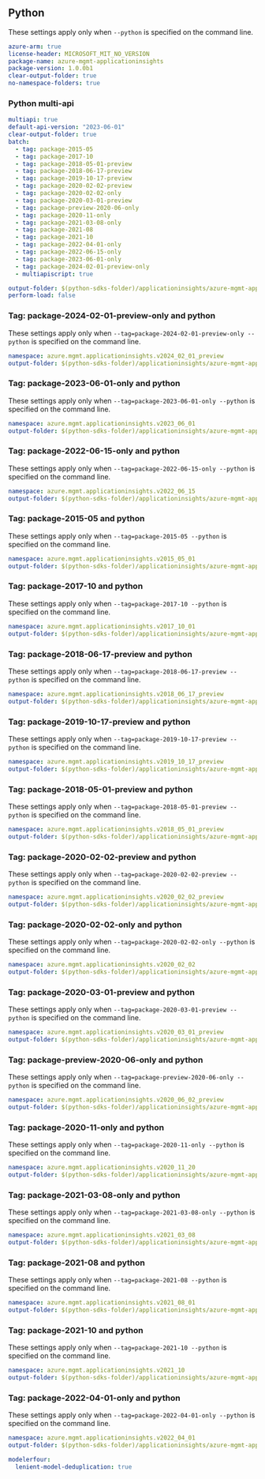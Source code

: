 ## Python

These settings apply only when `--python` is specified on the command line.

```yaml $(python)
azure-arm: true
license-header: MICROSOFT_MIT_NO_VERSION
package-name: azure-mgmt-applicationinsights
package-version: 1.0.0b1
clear-output-folder: true
no-namespace-folders: true
```
### Python multi-api

``` yaml $(python)
multiapi: true
default-api-version: "2023-06-01"
clear-output-folder: true
batch:
  - tag: package-2015-05
  - tag: package-2017-10
  - tag: package-2018-05-01-preview
  - tag: package-2018-06-17-preview
  - tag: package-2019-10-17-preview
  - tag: package-2020-02-02-preview
  - tag: package-2020-02-02-only
  - tag: package-2020-03-01-preview
  - tag: package-preview-2020-06-only
  - tag: package-2020-11-only
  - tag: package-2021-03-08-only
  - tag: package-2021-08
  - tag: package-2021-10
  - tag: package-2022-04-01-only
  - tag: package-2022-06-15-only
  - tag: package-2023-06-01-only
  - tag: package-2024-02-01-preview-only
  - multiapiscript: true
```

``` yaml $(multiapiscript)
output-folder: $(python-sdks-folder)/applicationinsights/azure-mgmt-applicationinsights/azure/mgmt/applicationinsights/
perform-load: false
```

### Tag: package-2024-02-01-preview-only and python

These settings apply only when `--tag=package-2024-02-01-preview-only --python` is specified on the command line.

``` yaml $(tag) == 'package-2024-02-01-preview-only' && $(python)
namespace: azure.mgmt.applicationinsights.v2024_02_01_preview
output-folder: $(python-sdks-folder)/applicationinsights/azure-mgmt-applicationinsights/azure/mgmt/applicationinsights/v2024_02_01_preview
```

### Tag: package-2023-06-01-only and python

These settings apply only when `--tag=package-2023-06-01-only --python` is specified on the command line.

``` yaml $(tag) == 'package-2023-06-01-only' && $(python)
namespace: azure.mgmt.applicationinsights.v2023_06_01
output-folder: $(python-sdks-folder)/applicationinsights/azure-mgmt-applicationinsights/azure/mgmt/applicationinsights/v2023_06_01
```

### Tag: package-2022-06-15-only and python

These settings apply only when `--tag=package-2022-06-15-only --python` is specified on the command line.

``` yaml $(tag) == 'package-2022-06-15-only' && $(python)
namespace: azure.mgmt.applicationinsights.v2022_06_15
output-folder: $(python-sdks-folder)/applicationinsights/azure-mgmt-applicationinsights/azure/mgmt/applicationinsights/v2022_06_15
```

### Tag: package-2015-05 and python

These settings apply only when `--tag=package-2015-05 --python` is specified on the command line.

``` yaml $(tag) == 'package-2015-05' && $(python)
namespace: azure.mgmt.applicationinsights.v2015_05_01
output-folder: $(python-sdks-folder)/applicationinsights/azure-mgmt-applicationinsights/azure/mgmt/applicationinsights/v2015_05_01
```

### Tag: package-2017-10 and python

These settings apply only when `--tag=package-2017-10 --python` is specified on the command line.

``` yaml $(tag) == 'package-2017-10' && $(python)
namespace: azure.mgmt.applicationinsights.v2017_10_01
output-folder: $(python-sdks-folder)/applicationinsights/azure-mgmt-applicationinsights/azure/mgmt/applicationinsights/v2017_10_01
```

### Tag: package-2018-06-17-preview and python

These settings apply only when `--tag=package-2018-06-17-preview --python` is specified on the command line.

``` yaml $(tag) == 'package-2018-06-17-preview' && $(python)
namespace: azure.mgmt.applicationinsights.v2018_06_17_preview
output-folder: $(python-sdks-folder)/applicationinsights/azure-mgmt-applicationinsights/azure/mgmt/applicationinsights/v2018_06_17_preview
```

### Tag: package-2019-10-17-preview and python

These settings apply only when `--tag=package-2019-10-17-preview --python` is specified on the command line.

```yaml $(tag) == 'package-2019-10-17-preview' && $(python)
namespace: azure.mgmt.applicationinsights.v2019_10_17_preview
output-folder: $(python-sdks-folder)/applicationinsights/azure-mgmt-applicationinsights/azure/mgmt/applicationinsights/v2019_10_17_preview
```

### Tag: package-2018-05-01-preview and python

These settings apply only when `--tag=package-2018-05-01-preview --python` is specified on the command line.

``` yaml $(tag) == 'package-2018-05-01-preview' && $(python)
namespace: azure.mgmt.applicationinsights.v2018_05_01_preview
output-folder: $(python-sdks-folder)/applicationinsights/azure-mgmt-applicationinsights/azure/mgmt/applicationinsights/v2018_05_01_preview
```

### Tag: package-2020-02-02-preview and python

These settings apply only when `--tag=package-2020-02-02-preview --python` is specified on the command line.

``` yaml $(tag) == 'package-2020-02-02-preview' && $(python)
namespace: azure.mgmt.applicationinsights.v2020_02_02_preview
output-folder: $(python-sdks-folder)/applicationinsights/azure-mgmt-applicationinsights/azure/mgmt/applicationinsights/v2020_02_02_preview
```

### Tag: package-2020-02-02-only and python

These settings apply only when `--tag=package-2020-02-02-only --python` is specified on the command line.

``` yaml $(tag) == 'package-2020-02-02-only' && $(python)
namespace: azure.mgmt.applicationinsights.v2020_02_02
output-folder: $(python-sdks-folder)/applicationinsights/azure-mgmt-applicationinsights/azure/mgmt/applicationinsights/v2020_02_02
```

### Tag: package-2020-03-01-preview and python

These settings apply only when `--tag=package-2020-03-01-preview --python` is specified on the command line.

``` yaml $(tag) == 'package-2020-03-01-preview' && $(python)
namespace: azure.mgmt.applicationinsights.v2020_03_01_preview
output-folder: $(python-sdks-folder)/applicationinsights/azure-mgmt-applicationinsights/azure/mgmt/applicationinsights/v2020_03_01_preview
```

### Tag: package-preview-2020-06-only and python

These settings apply only when `--tag=package-preview-2020-06-only --python` is specified on the command line.

``` yaml $(tag) == 'package-preview-2020-06-only' && $(python)
namespace: azure.mgmt.applicationinsights.v2020_06_02_preview
output-folder: $(python-sdks-folder)/applicationinsights/azure-mgmt-applicationinsights/azure/mgmt/applicationinsights/v2020_06_02_preview
```

### Tag: package-2020-11-only and python

These settings apply only when `--tag=package-2020-11-only --python` is specified on the command line.

``` yaml $(tag) == 'package-2020-11-only' && $(python)
namespace: azure.mgmt.applicationinsights.v2020_11_20
output-folder: $(python-sdks-folder)/applicationinsights/azure-mgmt-applicationinsights/azure/mgmt/applicationinsights/v2020_11_20
```

### Tag: package-2021-03-08-only and python

These settings apply only when `--tag=package-2021-03-08-only --python` is specified on the command line.

``` yaml $(tag) == 'package-2021-03-08-only' && $(python)
namespace: azure.mgmt.applicationinsights.v2021_03_08
output-folder: $(python-sdks-folder)/applicationinsights/azure-mgmt-applicationinsights/azure/mgmt/applicationinsights/v2021_03_08
```

### Tag: package-2021-08 and python

These settings apply only when `--tag=package-2021-08 --python` is specified on the command line.

``` yaml $(tag) == 'package-2021-08' && $(python)
namespace: azure.mgmt.applicationinsights.v2021_08_01
output-folder: $(python-sdks-folder)/applicationinsights/azure-mgmt-applicationinsights/azure/mgmt/applicationinsights/v2021_08_01
```

### Tag: package-2021-10 and python

These settings apply only when `--tag=package-2021-10 --python` is specified on the command line.

``` yaml $(tag) == 'package-2021-10' && $(python)
namespace: azure.mgmt.applicationinsights.v2021_10
output-folder: $(python-sdks-folder)/applicationinsights/azure-mgmt-applicationinsights/azure/mgmt/applicationinsights/v2021_10
```

### Tag: package-2022-04-01-only and python

These settings apply only when `--tag=package-2022-04-01-only --python` is specified on the command line.

``` yaml $(tag) == 'package-2022-04-01-only' && $(python)
namespace: azure.mgmt.applicationinsights.v2022_04_01
output-folder: $(python-sdks-folder)/applicationinsights/azure-mgmt-applicationinsights/azure/mgmt/applicationinsights/v2022_04_01
```

```yaml $(python)
modelerfour:
  lenient-model-deduplication: true
```
